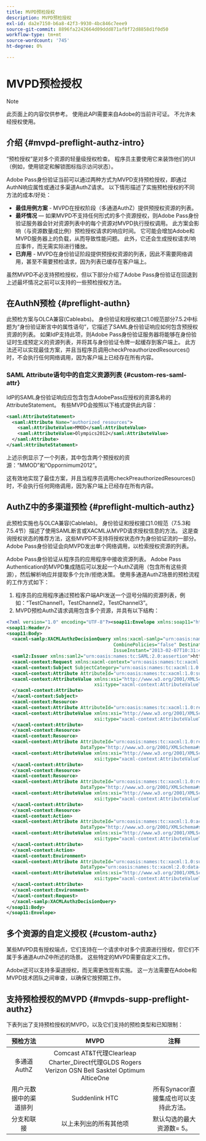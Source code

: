 ```yaml
---
title: MVPD预检授权
description: MVPD预检授权
exl-id: da2e7150-b6a8-42f3-9930-4bc846c7eee9
source-git-commit: 8896fa2242664d09ddd871af8f72d8858d1f0d50
workflow-type: tm+mt
source-wordcount: '745'
ht-degree: 0%

---
```


# MVPD预检授权

>[!NOTE]
>
>此页面上的内容仅供参考。 使用此API需要来自Adobe的当前许可证。 不允许未经授权使用。

## 介绍 {#mvpd-preflight-authz-intro}

“预检授权”是对多个资源的轻量级授权检查。 程序员主要使用它来装饰他们的UI（例如，使用锁定和解锁图标指示访问状态）。

Adobe Pass身份验证当前可以通过两种方式为MVPD支持预检授权，即通过AuthN响应属性或通过多渠道AuthZ请求。  以下情形描述了实施预检授权的不同方法的成本/好处：

* **最佳用例方案** - MVPD在授权阶段（多通道AuthZ）提供预授权资源的列表。
* **最坏情况**  — 如果MVPD不支持任何形式的多个资源授权，则Adobe Pass身份验证服务器会针对资源列表中的每个资源对MVPD执行授权调用。 此方案会影响（与资源数量成比例）预检授权请求的响应时间。 它可能会增加Adobe和MVPD服务器上的负载，从而导致性能问题。 此外，它还会生成授权请求/响应事件，而无需实际进行播放。
* **已弃用** - MVPD在身份验证阶段提供预授权资源的列表，因此不需要网络调用，甚至不需要预检请求，因为列表已缓存在客户端上。

虽然MVPD不必支持预检授权，但以下部分介绍了Adobe Pass身份验证在回退到上述最坏情况之前可以支持的一些预检授权方法。

## 在AuthN预检 {#preflight-authn}

此预检方案与OLCA兼容(Cableabs)。 身份验证和授权接口1.0规范部分7.5.2中标题为“身份验证断言中的属性语句”，它描述了SAML身份验证响应如何包含预授权资源的列表。 如果IdP支持此项，则Adobe Pass身份验证服务器将能够在身份验证时生成预定义的资源列表，并将其与身份验证令牌一起缓存到客户端上。 此方法还可以实现最佳方案，并且当程序员调用checkPreauthorizedResources()时，不会执行任何网络调用，因为客户端上已经存在所有内容。

### SAML Attribute语句中的自定义资源列表 {#custom-res-saml-attr}

IdP的SAML身份验证响应应包含包含AdobePass应授权的资源名称的AttributeStatement。  有些MVPD会按照以下格式提供此内容：

```XML
<saml:AttributeStatement>
  <saml:Attribute Name="authorized_resources">
    <saml:AttributeValue>MMOD</saml:AttributeValue>
    <saml:AttributeValue>Olympics2012</saml:AttributeValue>
  </saml:Attribute>
</saml:AttributeStatement>
```

上述示例显示了一个列表，其中包含两个预授权的资源：“MMOD”和“Oppornimum2012”。

这有效地实现了最佳方案，并且当程序员调用checkPreauthorizedResources()时，不会执行任何网络调用，因为客户端上已经存在所有内容。

## AuthZ中的多渠道预检 {#preflight-multich-authz}

此预检实施也与OLCA兼容(Cablelab)。  身份验证和授权接口1.0规范（7.5.3和7.5.4节）描述了使用SAML断言或XACML从MVPD请求授权信息的方法。 这是查询授权状态的推荐方法，这些MVPD不支持将授权状态作为身份验证流的一部分。 Adobe Pass身份验证会向MVPD发出单个网络调用，以检索授权资源的列表。


Adobe Pass身份验证从程序员的应用程序中接收资源列表。 Adobe Pass Authentication的MVPD集成随后可以发起一个AuthZ调用（包含所有这些资源），然后解析响应并提取多个允许/拒绝决策。  使用多通道AuthZ场景的预检流程的工作方式如下：

1. 程序员的应用程序通过预检客户端API发送一个逗号分隔的资源列表，例如：“TestChannel1，TestChannel2，TestChannel3”。
1. MVPD预检AuthZ请求调用包含多个资源，并具有以下结构：

```XML
<?xml version="1.0" encoding="UTF-8"?><soap11:Envelope xmlns:soap11="http://schemas.xmlsoap.org/soap/envelope/"> 
<soap11:Header/> 
<soap11:Body> 
  <xacml-samlp:XACMLAuthzDecisionQuery xmlns:xacml-samlp="urn:oasis:names:tc:xacml:2.0:profile:saml2.0:v2:schema:protocol" 
                                       CombinePolicies="false" Destination="https://login.idpexmaple.net/" ID="_3576604f382455d6495f342d9e07b69c" 
                                       IssueInstant="2013-02-07T10:31:40.333Z" Version="2.0"> 
  <saml2:Issuer xmlns:saml2="urn:oasis:names:tc:SAML:2.0:assertion">https://saml.sp.auth-staging.adobe.com/on-behalf-of/TestDistributors</saml2:Issuer> 
  <xacml-context:Request xmlns:xacml-context="urn:oasis:names:tc:xacml:2.0:context:schema:os"> 
  <xacml-context:Subject SubjectCategory="urn:oasis:names:tc:xacml:1.0:subject-category:access-subject"> 
  <xacml-context:Attribute AttributeId="urn:oasis:names:tc:xacml:1.0:subject:subject-id" DataType="http://www.w3.org/2001/XMLSchema#string"> 
  <xacml-context:AttributeValue xmlns:xsi="http://www.w3.org/2001/XMLSchema-instance" 
                                xsi:type="xacml-context:AttributeValueType">VFZTAQEAABQCe[...]</xacml-context:AttributeValue> 
  </xacml-context:Attribute> 
  </xacml-context:Subject> 
  <xacml-context:Resource> 
  <xacml-context:Attribute AttributeId="urn:oasis:names:tc:xacml:1.0:resource:resource-id" DataType="http://www.w3.org/2001/XMLSchema#string"> 
  <xacml-context:AttributeValue xmlns:xsi="http://www.w3.org/2001/XMLSchema-instance" 
                                xsi:type="xacml-context:AttributeValueType">TestChannel1</xacml-context:AttributeValue> 
  </xacml-context:Attribute> 
  </xacml-context:Resource> 
  <xacml-context:Resource> 
  <xacml-context:Attribute AttributeId="urn:oasis:names:tc:xacml:1.0:resource:resource-id" 
                           DataType="http://www.w3.org/2001/XMLSchema#string"> 
  <xacml-context:AttributeValue xmlns:xsi="http://www.w3.org/2001/XMLSchema-instance" 
                                xsi:type="xacml-context:AttributeValueType">TestChannel2</xacml-context:AttributeValue> 
  </xacml-context:Attribute> 
  </xacml-context:Resource> 
  <xacml-context:Resource> 
  <xacml-context:Attribute AttributeId="urn:oasis:names:tc:xacml:1.0:resource:resource-id" 
                           DataType="http://www.w3.org/2001/XMLSchema#string"> 
  <xacml-context:AttributeValue xmlns:xsi="http://www.w3.org/2001/XMLSchema-instance"
                                xsi:type="xacml-context:AttributeValueType">TestChannel3</xacml-context:AttributeValue> 
  </xacml-context:Attribute> 
  </xacml-context:Resource> 
  <xacml-context:Action> 
  <xacml-context:Attribute AttributeId="urn:oasis:names:tc:xacml:1.0:action:action-id" 
                           DataType="http://www.w3.org/2001/XMLSchema#string"> 
  <xacml-context:AttributeValue xmlns:xsi="http://www.w3.org/2001/XMLSchema-instance" 
                                xsi:type="xacml-context:AttributeValueType">VIEW</xacml-context:AttributeValue> 
  </xacml-context:Attribute> 
  </xacml-context:Action> 
  <xacml-context:Environment> 
  <xacml-context:Attribute AttributeId="urn:oasis:names:tc:xacml:1.0:subject:authn-locality:ip-address" 
                           DataType="urn:oasis:names:tc:xacml:2.0:data-type:ipAddress"> 
  <xacml-context:AttributeValue xmlns:xsi="http://www.w3.org/2001/XMLSchema-instance" 
                                xsi:type="xacml-context:AttributeValueType">127.0.0.1</xacml-context:AttributeValue> 
  </xacml-context:Attribute> 
  </xacml-context:Environment> 
  </xacml-context:Request> 
  </xacml-samlp:XACMLAuthzDecisionQuery> 
</soap11:Body> 
</soap11:Envelope>
```

## 多个资源的自定义授权 {#custom-authz}

某些MVPD具有授权端点，它们支持在一个请求中对多个资源进行授权，但它们不属于多通道AuthZ中所述的场景。 这些特定的MVPD需要自定义工作。

Adobe还可以支持多渠道授权，而无需更改现有实施。  这一方法需要在Adobe和MVPD技术团队之间审查，以确保它按预期工作。

## 支持预检授权的MVPD {#mvpds-supp-preflight-authz}

下表列出了支持预检授权的MVPD，以及它们支持的预检类型和已知限制：

| 预检方法 | MVPD | 注释 |
|:-------------------------------:|:--------------------------------------------------------------------------------------------------------:|:------------------------------------------------------------------:|
| 多通道AuthZ | Comcast AT&amp;T代理Clearleap Charter_Direct代理GLDS Rogers Verizon OSN Bell Sasktel Optimum AlticeOne |                                                                    |
| 用户元数据中的渠道排列 | Suddenlink HTC | 所有Synacor直接集成也可以支持此方法。 |
| 分支和联接 | 以上未列出的所有其他项 | 默认勾选的最大资源数= 5。 |

<!--
![RelatedInformation]
>* [Logout](/help/authentication/usecase-mvpd-logout.md)
>* [Authorization](/help/authentication/authz-usecase.md)
>* [MVPD Integration Features](/help/authentication/mvpd-integr-features.md)
>* [MVPD User Metadata Exchange](/help/authentication/mvpd-user-metadata-exchng.md)
>* [Preflight Authorization - Programmer Integration Guide](/help/authentication/preflight-authz.md)
>* [AuthN and AuthZ Interface 1.0 Specification](https://www.cablelabs.com/specifications/CL-SP-AUTH1.0-I04-120621.pdf){target=_blank} 
-->
